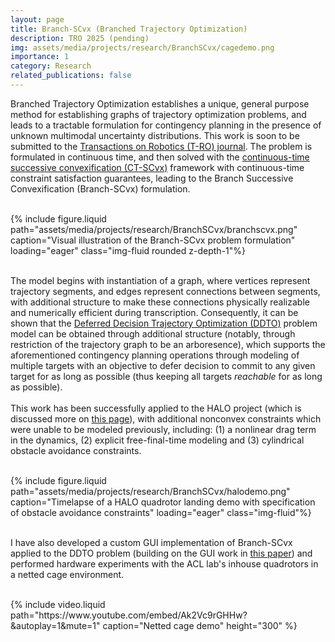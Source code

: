 ```yaml
---
layout: page
title: Branch-SCvx (Branched Trajectory Optimization)
description: TRO 2025 (pending)
img: assets/media/projects/research/BranchSCvx/cagedemo.png
importance: 1
category: Research
related_publications: false
---
```


Branched Trajectory Optimization establishes a unique, general purpose method for establishing graphs of trajectory optimization problems, and leads to a tractable formulation for contingency planning in the presence of unknown multimodal uncertainty distributions. This work is soon to be submitted to the [Transactions on Robotics (T-RO) journal](https://www.ieee-ras.org/publications/t-ro). The problem is formulated in continuous time, and then solved with the [continuous-time successive convexification (CT-SCvx)](https://arxiv.org/abs/2404.16826) framework with continuous-time constraint satisfaction guarantees, leading to the Branch Successive Convexification (Branch-SCvx) formulation.

<div class="row">
    <div class="col-sm mt-3 mt-md-0">&nbsp;</div> <!-- empty space -->
    <div class="col-sm-9 mt-3 mt-md-0">
        {% include figure.liquid 
            path="assets/media/projects/research/BranchSCvx/branchscvx.png"
            caption="Visual illustration of the Branch-SCvx problem formulation"
            loading="eager" class="img-fluid rounded z-depth-1"%}
    </div>
    <div class="col-sm mt-3 mt-md-0">&nbsp;</div> <!-- empty space -->
</div>

The model begins with instantiation of a graph, where vertices represent trajectory segments, and edges represent connections between segments, with additional structure to make these connections physically realizable and numerically efficient during transcription. Consequently, it can be shown that the [Deferred Decision Trajectory Optimization (DDTO)](https://arc.aiaa.org/doi/abs/10.2514/6.2022-1583) problem model can be obtained through additional structure (notably, through restriction of the trajectory graph to be an arboresence), which supports the aforementioned contingency planning operations through modeling of multiple targets with an objective to defer decision to commit to any given target for as long as possible (thus keeping all targets *reachable* for as long as possible).
<br/><br/>
This work has been successfully applied to the HALO project (which is discussed more on [this page](https://bucknercsamuel.github.io/projects/HALO/)), with additional nonconvex constraints which were unable to be modeled previously, including: (1) a nonlinear drag term in the dynamics, (2) explicit free-final-time modeling and (3) cylindrical obstacle avoidance constraints.

<div class="row">
    <div class="col-sm mt-3 mt-md-0">&nbsp;</div> <!-- empty space -->
    <div class="col-sm-9 mt-3 mt-md-0">
        {% include figure.liquid 
            path="assets/media/projects/research/BranchSCvx/halodemo.png"
            caption="Timelapse of a HALO quadrotor landing demo with specification of obstacle avoidance constraints"
            loading="eager" class="img-fluid"%}
    </div>
    <div class="col-sm mt-3 mt-md-0">&nbsp;</div> <!-- empty space -->
</div>

I have also developed a custom GUI implementation of Branch-SCvx applied to the DDTO problem (building on the GUI work in [this paper](https://www.researchgate.net/publication/362626122_Visual_Modeling_System_for_Optimization-Based_Real-Time_Trajectory_Planning_for_Autonomous_Aerial_Drones)) and performed hardware experiments with the ACL lab's inhouse quadrotors in a netted cage environment.

<div class="row">
    <div class="col-sm mt-3 mt-md-0">&nbsp;</div> <!-- empty space -->
    <div class="col-sm-9 mt-3 mt-md-0">
        {% include video.liquid 
            path="https://www.youtube.com/embed/Ak2Vc9rGHHw?&autoplay=1&mute=1" 
            caption="Netted cage demo" 
            height="300" %}
    </div>
    <div class="col-sm mt-3 mt-md-0">&nbsp;</div> <!-- empty space -->
</div>